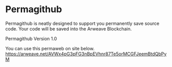 # Permagithub
Permagithub is neatly designed to support you permanently save source code. Your code will be saved into the Arweave Blockchain.

Permagithub Version 1.0

You can use this permaweb on site below.
https://arweave.net/AVWx4pG3pFG3nBpEVhnr87Te5orMCGFJeemBtdQbPyM
